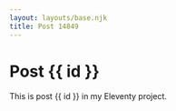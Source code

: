 ```yaml
---
layout: layouts/base.njk
title: Post 14849
---
```


# Post {{ id }}

This is post {{ id }} in my Eleventy project.
